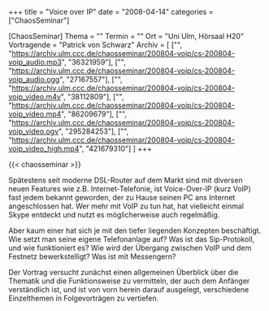 +++
title = "Voice over IP"
date = "2008-04-14"
categories = ["ChaosSeminar"]

[ChaosSeminar]
Thema = ""
Termin = ""
Ort = "Uni Ulm, Hörsaal H20"
Vortragende = "Patrick von Schwarz"
Archiv = [
	["", "https://archiv.ulm.ccc.de/chaosseminar/200804-voip/cs-200804-voip_audio.mp3", "36321959"],
	["", "https://archiv.ulm.ccc.de/chaosseminar/200804-voip/cs-200804-voip_audio.ogg", "27167557"],
	["", "https://archiv.ulm.ccc.de/chaosseminar/200804-voip/cs-200804-voip_video.m4v", "38112809"],
	["", "https://archiv.ulm.ccc.de/chaosseminar/200804-voip/cs-200804-voip_video.mp4", "86209679"],
	["", "https://archiv.ulm.ccc.de/chaosseminar/200804-voip/cs-200804-voip_video.ogv", "295284253"],
	["", "https://archiv.ulm.ccc.de/chaosseminar/200804-voip/cs-200804-voip_video_high.mp4", "421679310"]
	]
+++

{{< chaosseminar >}}

Spätestens seit moderne DSL-Router auf dem Markt sind mit
diversen neuen Features wie z.B. Internet-Telefonie, ist
Voice-Over-IP (kurz VoIP) fast jedem bekannt geworden, der
zu Hause seinen PC ans Internet angeschlossen hat.
Wer mehr mit VoIP zu tun hat, hat vielleicht einmal Skype
entdeckt und nutzt es möglicherweise auch regelmäßig.

Aber kaum einer hat sich je mit den tiefer liegenden Konzepten
beschäftigt. Wie setzt man seine eigene Telefonanlage auf?
Was ist das Sip-Protokoll, und wie funktioniert es? Wie wird
der Übergang zwischen VoIP und dem Festnetz bewerkstelligt?
Was ist mit Messengern?

Der Vortrag versucht zunächst einen allgemeinen Überblick
über die Thematik und die Funktionsweise zu vermitteln, der
auch dem Anfänger verständlich ist, und ist von vorn herein
darauf ausgelegt, verschiedene Einzelthemen in Folgevorträgen
zu vertiefen.

